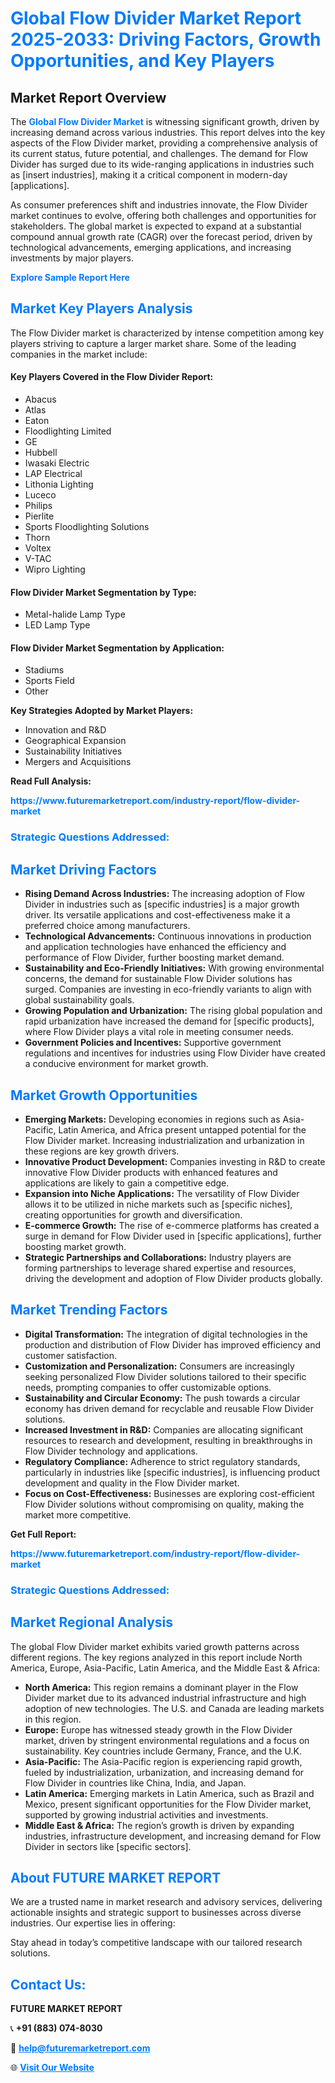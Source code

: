 <h1 style="color: #007BFF;">Global Flow Divider Market Report 2025-2033: Driving Factors, Growth Opportunities, and Key Players</h1>

<section id="overview">
<h2>Market Report Overview</h2>
<p>The <a href="https://www.futuremarketreport.com/industry-report/flow-divider-market" style="color: #007BFF; text-decoration: none;"><strong>Global Flow Divider Market</strong></a> is witnessing significant growth, driven by increasing demand across various industries. This report delves into the key aspects of the Flow Divider market, providing a comprehensive analysis of its current status, future potential, and challenges. The demand for Flow Divider has surged due to its wide-ranging applications in industries such as [insert industries], making it a critical component in modern-day [applications].</p>
<p>As consumer preferences shift and industries innovate, the Flow Divider market continues to evolve, offering both challenges and opportunities for stakeholders. The global market is expected to expand at a substantial compound annual growth rate (CAGR) over the forecast period, driven by technological advancements, emerging applications, and increasing investments by major players.</p>
</section>

<section id="overview">
<p><a href="https://www.futuremarketreport.com/request-sample/reportId=33522" style="color: #007BFF; text-decoration: none;"><strong>Explore Sample Report Here</strong></a></p>
</section>

<section id="key-players">
<h2 style="color: #007BFF;">Market Key Players Analysis</h2>
<p>The Flow Divider market is characterized by intense competition among key players striving to capture a larger market share. Some of the leading companies in the market include:</p>
<h4>Key Players Covered in the Flow Divider Report:</h4>
<ul><li>Abacus</li><li>Atlas</li><li>Eaton</li><li>Floodlighting Limited</li><li>GE</li><li>Hubbell</li><li>Iwasaki Electric</li><li>LAP Electrical</li><li>Lithonia Lighting</li><li>Luceco</li><li>Philips</li><li>Pierlite</li><li>Sports Floodlighting Solutions</li><li>Thorn</li><li>Voltex</li><li>V-TAC</li><li>Wipro Lighting</li></ul>
<h4>Flow Divider Market Segmentation by Type:</h4>
<ul><li>Metal-halide Lamp Type</li><li>LED Lamp Type</li></ul>

<h4>Flow Divider Market Segmentation by Application:</h4>
<ul><li>Stadiums</li><li>Sports Field</li><li>Other</li></ul>
<p><strong>Key Strategies Adopted by Market Players:</strong></p>
<ul>
<li>Innovation and R&D</li>
<li>Geographical Expansion</li>
<li>Sustainability Initiatives</li>
<li>Mergers and Acquisitions</li>
</ul>
</section>

<section>
<p><strong>Read Full Analysis: </strong></p><a href="https://www.futuremarketreport.com/industry-report/flow-divider-market" style="color: #007BFF; text-decoration: none;"><strong>https://www.futuremarketreport.com/industry-report/flow-divider-market</strong></a>
<h3 style="color: #007BFF;">Strategic Questions Addressed:</h3>
</section>

<section id="driving-factors">
<h2 style="color: #007BFF;">Market Driving Factors</h2>
<ul>
<li><strong>Rising Demand Across Industries:</strong> The increasing adoption of Flow Divider in industries such as [specific industries] is a major growth driver. Its versatile applications and cost-effectiveness make it a preferred choice among manufacturers.</li>
<li><strong>Technological Advancements:</strong> Continuous innovations in production and application technologies have enhanced the efficiency and performance of Flow Divider, further boosting market demand.</li>
<li><strong>Sustainability and Eco-Friendly Initiatives:</strong> With growing environmental concerns, the demand for sustainable Flow Divider solutions has surged. Companies are investing in eco-friendly variants to align with global sustainability goals.</li>
<li><strong>Growing Population and Urbanization:</strong> The rising global population and rapid urbanization have increased the demand for [specific products], where Flow Divider plays a vital role in meeting consumer needs.</li>
<li><strong>Government Policies and Incentives:</strong> Supportive government regulations and incentives for industries using Flow Divider have created a conducive environment for market growth.</li>
</ul>
</section>

<section id="growth-opportunities">
<h2 style="color: #007BFF;">Market Growth Opportunities</h2>
<ul>
<li><strong>Emerging Markets:</strong> Developing economies in regions such as Asia-Pacific, Latin America, and Africa present untapped potential for the Flow Divider market. Increasing industrialization and urbanization in these regions are key growth drivers.</li>
<li><strong>Innovative Product Development:</strong> Companies investing in R&D to create innovative Flow Divider products with enhanced features and applications are likely to gain a competitive edge.</li>
<li><strong>Expansion into Niche Applications:</strong> The versatility of Flow Divider allows it to be utilized in niche markets such as [specific niches], creating opportunities for growth and diversification.</li>
<li><strong>E-commerce Growth:</strong> The rise of e-commerce platforms has created a surge in demand for Flow Divider used in [specific applications], further boosting market growth.</li>
<li><strong>Strategic Partnerships and Collaborations:</strong> Industry players are forming partnerships to leverage shared expertise and resources, driving the development and adoption of Flow Divider products globally.</li>
</ul>
</section>

<section id="trending-factors">
<h2 style="color: #007BFF;">Market Trending Factors</h2>
<ul>
<li><strong>Digital Transformation:</strong> The integration of digital technologies in the production and distribution of Flow Divider has improved efficiency and customer satisfaction.</li>
<li><strong>Customization and Personalization:</strong> Consumers are increasingly seeking personalized Flow Divider solutions tailored to their specific needs, prompting companies to offer customizable options.</li>
<li><strong>Sustainability and Circular Economy:</strong> The push towards a circular economy has driven demand for recyclable and reusable Flow Divider solutions.</li>
<li><strong>Increased Investment in R&D:</strong> Companies are allocating significant resources to research and development, resulting in breakthroughs in Flow Divider technology and applications.</li>
<li><strong>Regulatory Compliance:</strong> Adherence to strict regulatory standards, particularly in industries like [specific industries], is influencing product development and quality in the Flow Divider market.</li>
<li><strong>Focus on Cost-Effectiveness:</strong> Businesses are exploring cost-efficient Flow Divider solutions without compromising on quality, making the market more competitive.</li>
</ul>
</section>

<section>
<p><strong>Get Full Report: </strong></p><a href="https://www.futuremarketreport.com/industry-report/flow-divider-market" style="color: #007BFF; text-decoration: none;"><strong>https://www.futuremarketreport.com/industry-report/flow-divider-market</strong></a>
<h3 style="color: #007BFF;">Strategic Questions Addressed:</h3>
</section>


<section id="regional-analysis">
<h2 style="color: #007BFF;">Market Regional Analysis</h2>
<p>The global Flow Divider market exhibits varied growth patterns across different regions. The key regions analyzed in this report include North America, Europe, Asia-Pacific, Latin America, and the Middle East & Africa:</p>
<ul>
<li><strong>North America:</strong> This region remains a dominant player in the Flow Divider market due to its advanced industrial infrastructure and high adoption of new technologies. The U.S. and Canada are leading markets in this region.</li>
<li><strong>Europe:</strong> Europe has witnessed steady growth in the Flow Divider market, driven by stringent environmental regulations and a focus on sustainability. Key countries include Germany, France, and the U.K.</li>
<li><strong>Asia-Pacific:</strong> The Asia-Pacific region is experiencing rapid growth, fueled by industrialization, urbanization, and increasing demand for Flow Divider in countries like China, India, and Japan.</li>
<li><strong>Latin America:</strong> Emerging markets in Latin America, such as Brazil and Mexico, present significant opportunities for the Flow Divider market, supported by growing industrial activities and investments.</li>
<li><strong>Middle East & Africa:</strong> The region’s growth is driven by expanding industries, infrastructure development, and increasing demand for Flow Divider in sectors like [specific sectors].</li>
</ul>
</section>

<footer>
<h2 style="color: #007BFF;">About FUTURE MARKET REPORT</h2>
<p>We are a trusted name in market research and advisory services, delivering actionable insights and strategic support to businesses across diverse industries. Our expertise lies in offering:</p>

<p>Stay ahead in today’s competitive landscape with our tailored research solutions.</p>

<h2 style="color: #007BFF;">Contact Us:</h2>
<p><strong>FUTURE MARKET REPORT</strong></p>
<p>📞 <strong>+91 (883) 074-8030</strong></p>
<p>📧 <strong><a href="mailto:help@futuremarketreport.com" style="color: #007BFF;">help@futuremarketreport.com</a></strong></p>
<p>🌐 <strong><a href="https://www.futuremarketreport.com/" style="color: #007BFF;">Visit Our Website</a></strong></p>
</footer>